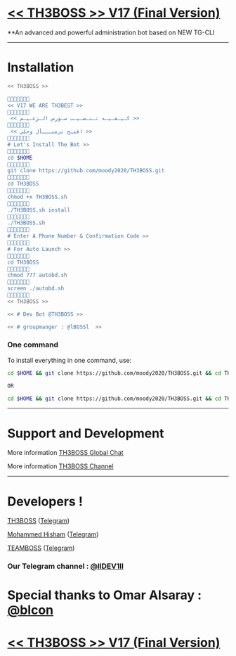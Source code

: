 # [<< TH3BOSS >> V17 (Final Version)](https://telegram.me/llDEV1ll)

**An advanced and powerful administration bot based on NEW TG-CLI


* * *


# Installation


```sh
<< TH3BOSS >>

🔸➖🔹➖🔸➖🔹
<< V17 WE ARE TH3BEST >>
🔸➖🔹➖🔸➖🔹
 << كـيـفـيـه تـنـصـيـب سـورس الـزعـيـم >>
🔸➖🔹➖🔸➖🔹
 << افتـح ترمنـــأل وخلي >>
🔸➖🔹➖🔸➖🔹
# Let's Install The Bot >>
🔸➖🔹➖🔸➖🔹
cd $HOME
🔸➖🔹➖🔸➖🔹
git clone https://github.com/moody2020/TH3BOSS.git
🔸➖🔹➖🔸➖🔹
cd TH3BOSS
🔸➖🔹➖🔸➖🔹
chmod +x TH3BOSS.sh
🔸➖🔹➖🔸➖🔹
./TH3BOSS.sh install
🔸➖🔹➖🔸➖🔹
./TH3BOSS.sh 
🔸➖🔹➖🔸➖🔹
# Enter A Phone Number & Confirmation Code >>
🔸➖🔹➖🔸➖🔹
# For Auto Launch >>
🔸➖🔹➖🔸➖🔹
cd TH3BOSS
🔸➖🔹➖🔸➖🔹
chmod 777 autobd.sh
🔸➖🔹➖🔸➖🔹
screen ./autobd.sh
🔸➖🔹➖🔸➖🔹
<< TH3BOSS >>

<< # Dev Bot @TH3BOSS >>

<< # groupmanger : @lBOSSl  >>
```
### One command
To install everything in one command, use:
```sh
cd $HOME && git clone https://github.com/moody2020/TH3BOSS.git && cd TH3BOSS && chmod +x TH3BOSS.sh && ./TH3BOSS.sh install && ./TH3BOSS.sh

OR

cd $HOME && git clone https://github.com/moody2020/TH3BOSS.git && cd TH3BOSS && chmod +x TH3BOSS.sh && ./TH3BOSS.sh install && chmod 777 autobd.sh && screen ./autobd.sh
```

* * *

# Support and Development

More information [TH3BOSS Global Chat](https://t.me/joinchat/A5_fO0OPsgbb_99AkUgWQ)

More information [TH3BOSS Channel](https://t.me/lBOSSl)


* * *

# Developers !

[TH3BOSS](https://github.com/moody2020) ([Telegram](https://telegram.me/TH3BOSS))

[Mohammed Hisham](https://github.com/moody2020) ([Telegram](https://telegram.me/lBOSSl))

[TEAMBOSS](https://github.com/moody2020) ([Telegram](https://telegram.me/lBOSSl))


### Our Telegram channel : [@llDEV1ll](https://telegram.me/llDEV1ll)

# Special thanks to Omar Alsaray : [@blcon](https://telegram.me/blcon)

# [<< TH3BOSS >> V17 (Final Version)](https://telegram.me/llDEV1ll)
